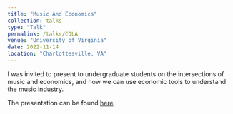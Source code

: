 ```yaml
---
title: "Music And Economics"
collection: talks
type: "Talk"
permalink: /talks/COLA
venue: "University of Virginia"
date: 2022-11-14
location: "Charlottesville, VA"
---
```


I was invited to present to undergraduate students on the intersections of music and economics, and how we can use economic tools to understand the music industry.

The presentation can be found [here](https://mschnidman.github.io/files/Schnidman_COLA_Presentation_Rev2_1610.pdf).
